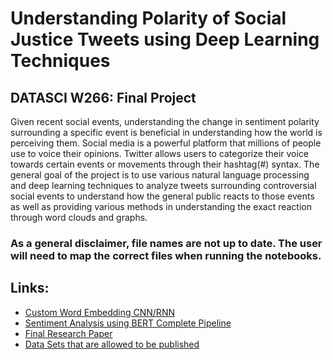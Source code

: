 # Understanding Polarity of Social Justice Tweets using Deep Learning Techniques
## DATASCI W266: Final Project

Given recent social events, understanding the change in sentiment polarity surrounding a specific event is beneficial in understanding how the world is perceiving them. Social media is a powerful platform that millions of people use to voice their opinions. Twitter allows users to categorize their voice towards certain events or movements through their hashtag(#) syntax. The general goal of the project is to use various natural language processing and deep learning techniques to analyze tweets surrounding controversial social events to understand how the general public reacts to those events as well as providing various methods in understanding the exact reaction through word clouds and graphs. 


### As a general disclaimer, file names are not up to date. The user will need to map the correct files when running the notebooks.

## Links:

* [Custom Word Embedding CNN/RNN ](https://github.com/mitchellcli/Tweets-Sentiment-Analysis-using-Deep-Learning-Techniques/blob/master/CNN_RNNCustomEmbdeddingFinal.ipynb)
* [Sentiment Analysis using BERT Complete Pipeline](syllabus/)
* [Final Research Paper](https://github.com/mitchellcli/Tweets-Sentiment-Analysis-using-Deep-Learning-Techniques/blob/master/Final%20Report.pdf)
* [Data Sets that are allowed to be published]()
